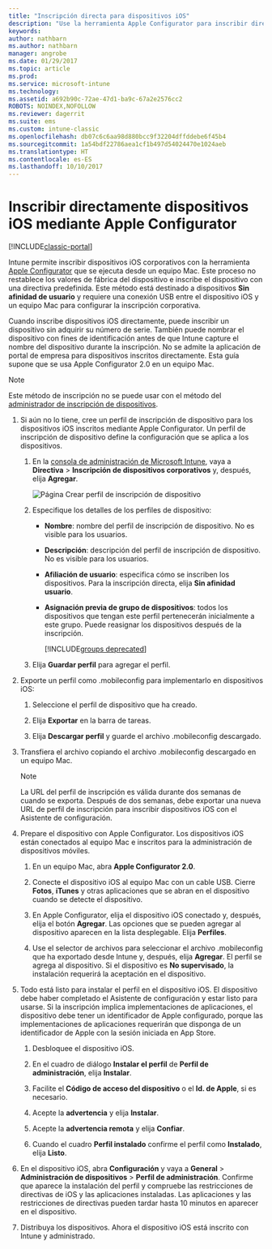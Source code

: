 ```yaml
---
title: "Inscripción directa para dispositivos iOS"
description: "Use la herramienta Apple Configurator para inscribir directamente los dispositivos iOS corporativos con una directiva predefinida conectándolos mediante USB a un equipo Mac."
keywords: 
author: nathbarn
ms.author: nathbarn
manager: angrobe
ms.date: 01/29/2017
ms.topic: article
ms.prod: 
ms.service: microsoft-intune
ms.technology: 
ms.assetid: a692b90c-72ae-47d1-ba9c-67a2e2576cc2
ROBOTS: NOINDEX,NOFOLLOW
ms.reviewer: dagerrit
ms.suite: ems
ms.custom: intune-classic
ms.openlocfilehash: db07c6c6aa98d880bcc9f32204dffddebe6f45b4
ms.sourcegitcommit: 1a54bdf22786aea1cf1b497d54024470e1024aeb
ms.translationtype: HT
ms.contentlocale: es-ES
ms.lasthandoff: 10/10/2017
---
```

# <a name="directly-enroll-ios-devices-by-using-apple-configurator"></a>Inscribir directamente dispositivos iOS mediante Apple Configurator

[!INCLUDE[classic-portal](../includes/classic-portal.md)]

Intune permite inscribir dispositivos iOS corporativos con la herramienta [Apple Configurator](http://go.microsoft.com/fwlink/?LinkId=518017) que se ejecuta desde un equipo Mac. Este proceso no restablece los valores de fábrica del dispositivo e inscribe el dispositivo con una directiva predefinida. Este método está destinado a dispositivos **Sin afinidad de usuario** y requiere una conexión USB entre el dispositivo iOS y un equipo Mac para configurar la inscripción corporativa.

Cuando inscribe dispositivos iOS directamente, puede inscribir un dispositivo sin adquirir su número de serie. También puede nombrar el dispositivo con fines de identificación antes de que Intune capture el nombre del dispositivo durante la inscripción. No se admite la aplicación de portal de empresa para dispositivos inscritos directamente. Esta guía supone que se usa Apple Configurator 2.0 en un equipo Mac.

>[!NOTE]
>Este método de inscripción no se puede usar con el método del [administrador de inscripción de dispositivos](enroll-corporate-owned-devices-with-the-device-enrollment-manager-in-microsoft-intune.md).

1.  Si aún no lo tiene, cree un perfil de inscripción de dispositivo para los dispositivos iOS inscritos mediante Apple Configurator. Un perfil de inscripción de dispositivo define la configuración que se aplica a los dispositivos.

    1.  En la [consola de administración de Microsoft Intune](https://manage.microsoft.com), vaya a **Directiva** &gt; **Inscripción de dispositivos corporativos** y, después, elija **Agregar**.

        ![Página Crear perfil de inscripción de dispositivo](../media/pol-sa-corp-enroll.png)

    2.  Especifique los detalles de los perfiles de dispositivo:

        -   **Nombre**: nombre del perfil de inscripción de dispositivo. No es visible para los usuarios.

        -   **Descripción**: descripción del perfil de inscripción de dispositivo. No es visible para los usuarios.

        -   **Afiliación de usuario**: especifica cómo se inscriben los dispositivos. Para la inscripción directa, elija **Sin afinidad usuario**.

        -   **Asignación previa de grupo de dispositivos**: todos los dispositivos que tengan este perfil pertenecerán inicialmente a este grupo. Puede reasignar los dispositivos después de la inscripción.

            [!INCLUDE[groups deprecated](../includes/group-deprecation.md)]

    3.  Elija **Guardar perfil** para agregar el perfil.

5.  Exporte un perfil como .mobileconfig para implementarlo en dispositivos iOS:

    1.   Seleccione el perfil de dispositivo que ha creado.

    2.   Elija **Exportar** en la barra de tareas.

    3.   Elija **Descargar perfil** y guarde el archivo .mobileconfig descargado.

6.  Transfiera el archivo copiando el archivo .mobileconfig descargado en un equipo Mac.
    > [!NOTE]
    > La URL del perfil de inscripción es válida durante dos semanas de cuando se exporta. Después de dos semanas, debe exportar una nueva URL de perfil de inscripción para inscribir dispositivos iOS con el Asistente de configuración.

7.  Prepare el dispositivo con Apple Configurator. Los dispositivos iOS están conectados al equipo Mac e inscritos para la administración de dispositivos móviles.

    1.  En un equipo Mac, abra **Apple Configurator 2.0**.

    2.  Conecte el dispositivo iOS al equipo Mac con un cable USB. Cierre **Fotos**, **iTunes** y otras aplicaciones que se abran en el dispositivo cuando se detecte el dispositivo.

    3.  En Apple Configurator, elija el dispositivo iOS conectado y, después, elija el botón **Agregar**. Las opciones que se pueden agregar al dispositivo aparecen en la lista desplegable. Elija **Perfiles**.

    4.  Use el selector de archivos para seleccionar el archivo .mobileconfig que ha exportado desde Intune y, después, elija **Agregar**. El perfil se agrega al dispositivo.  Si el dispositivo es **No supervisado**, la instalación requerirá la aceptación en el dispositivo.

8.  Todo está listo para instalar el perfil en el dispositivo iOS. El dispositivo debe haber completado el Asistente de configuración y estar listo para usarse. Si la inscripción implica implementaciones de aplicaciones, el dispositivo debe tener un identificador de Apple configurado, porque las implementaciones de aplicaciones requerirán que disponga de un identificador de Apple con la sesión iniciada en App Store.

    1.  Desbloquee el dispositivo iOS.

    2.  En el cuadro de diálogo **Instalar el perfil** de **Perfil de administración**, elija **Instalar**.

    3.  Facilite el **Código de acceso del dispositivo** o el **Id. de Apple**, si es necesario.

    4.  Acepte la **advertencia** y elija **Instalar**.

    5.  Acepte la **advertencia remota** y elija **Confiar**.

    6.  Cuando el cuadro **Perfil instalado** confirme el perfil como **Instalado**, elija **Listo**.

9.  En el dispositivo iOS, abra **Configuración** y vaya a **General** &gt; **Administración de dispositivos** &gt; **Perfil de administración**. Confirme que aparece la instalación del perfil y compruebe las restricciones de directivas de iOS y las aplicaciones instaladas. Las aplicaciones y las restricciones de directivas pueden tardar hasta 10 minutos en aparecer en el dispositivo.

10.  Distribuya los dispositivos. Ahora el dispositivo iOS está inscrito con Intune y administrado.
